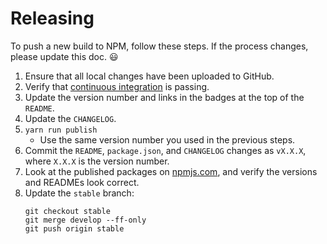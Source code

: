 # Releasing #

To push a new build to NPM, follow these steps.  If the process changes, please update this doc. :smiley:

1.  Ensure that all local changes have been uploaded to GitHub.
2.  Verify that [continuous integration](https://circleci.com/gh/skevy/wobble) is passing.
3.  Update the version number and links in the badges at the top of the `README`.
4.  Update the `CHANGELOG`.
5.  `yarn run publish`
    - Use the same version number you used in the previous steps.
6.  Commit the `README`, `package.json`, and `CHANGELOG` changes as `vX.X.X`, where `X.X.X` is the version number.
7.  Look at the published packages on [npmjs.com](https://www.npmjs.com/package/wobble), and verify the versions and READMEs look correct.
8.  Update the `stable` branch:
    ```
    git checkout stable
    git merge develop --ff-only
    git push origin stable
    ```
